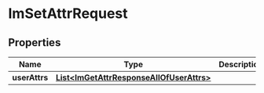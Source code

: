 

# ImSetAttrRequest


## Properties

| Name | Type | Description | Notes |
|------------ | ------------- | ------------- | -------------|
|**userAttrs** | [**List&lt;ImGetAttrResponseAllOfUserAttrs&gt;**](ImGetAttrResponseAllOfUserAttrs.md) |  |  [optional] |



